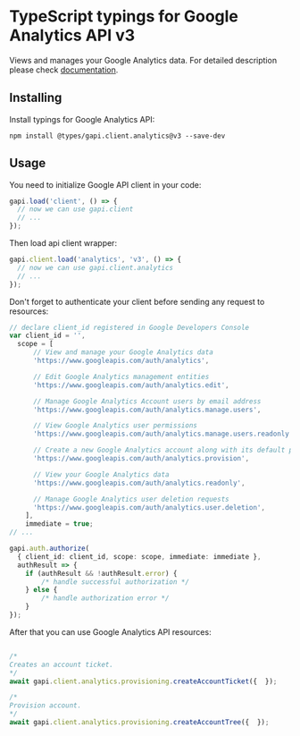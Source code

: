 # TypeScript typings for Google Analytics API v3

Views and manages your Google Analytics data.
For detailed description please check [documentation](https://developers.google.com/analytics/).

## Installing

Install typings for Google Analytics API:

```
npm install @types/gapi.client.analytics@v3 --save-dev
```

## Usage

You need to initialize Google API client in your code:

```typescript
gapi.load('client', () => {
  // now we can use gapi.client
  // ...
});
```

Then load api client wrapper:

```typescript
gapi.client.load('analytics', 'v3', () => {
  // now we can use gapi.client.analytics
  // ...
});
```

Don't forget to authenticate your client before sending any request to resources:

```typescript
// declare client_id registered in Google Developers Console
var client_id = '',
  scope = [ 
      // View and manage your Google Analytics data
      'https://www.googleapis.com/auth/analytics',

      // Edit Google Analytics management entities
      'https://www.googleapis.com/auth/analytics.edit',

      // Manage Google Analytics Account users by email address
      'https://www.googleapis.com/auth/analytics.manage.users',

      // View Google Analytics user permissions
      'https://www.googleapis.com/auth/analytics.manage.users.readonly',

      // Create a new Google Analytics account along with its default property and view
      'https://www.googleapis.com/auth/analytics.provision',

      // View your Google Analytics data
      'https://www.googleapis.com/auth/analytics.readonly',

      // Manage Google Analytics user deletion requests
      'https://www.googleapis.com/auth/analytics.user.deletion',
    ],
    immediate = true;
// ...

gapi.auth.authorize(
  { client_id: client_id, scope: scope, immediate: immediate },
  authResult => {
    if (authResult && !authResult.error) {
        /* handle successful authorization */
    } else {
        /* handle authorization error */
    }
});
```

After that you can use Google Analytics API resources:

```typescript

/*
Creates an account ticket.
*/
await gapi.client.analytics.provisioning.createAccountTicket({  });

/*
Provision account.
*/
await gapi.client.analytics.provisioning.createAccountTree({  });
```
